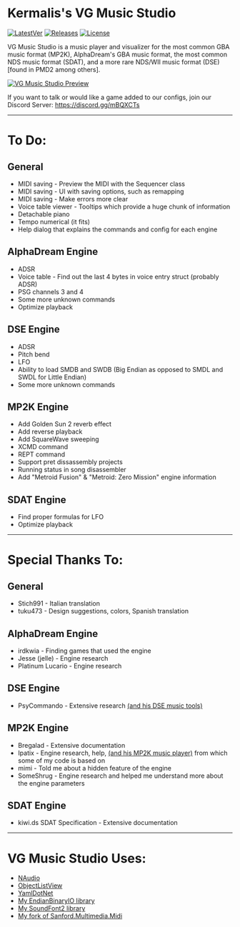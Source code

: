 # Kermalis's VG Music Studio

[![LatestVer](https://img.shields.io/github/v/release/Kermalis/VGMusicStudio.svg?include_prereleases)](https://github.com/Kermalis/VGMusicStudio/releases/latest) [![Releases](https://img.shields.io/github/downloads/Kermalis/VGMusicStudio/total.svg)](https://github.com/Kermalis/VGMusicStudio/releases/latest) [![License](https://img.shields.io/badge/License-LGPLv3-blue.svg)](LICENSE.md)

VG Music Studio is a music player and visualizer for the most common GBA music format (MP2K), AlphaDream's GBA music format, the most common NDS music format (SDAT), and a more rare NDS/WII music format (DSE) [found in PMD2 among others].

[![VG Music Studio Preview](https://i.imgur.com/hWJGG83.png)](https://www.youtube.com/watch?v=s1BZ7cRbtBU "VG Music Studio Preview")

If you want to talk or would like a game added to our configs, join our Discord Server: https://discord.gg/mBQXCTs

----
# To Do:
## General
* MIDI saving - Preview the MIDI with the Sequencer class
* MIDI saving - UI with saving options, such as remapping
* MIDI saving - Make errors more clear
* Voice table viewer - Tooltips which provide a huge chunk of information
* Detachable piano
* Tempo numerical (it fits)
* Help dialog that explains the commands and config for each engine

## AlphaDream Engine
* ADSR
* Voice table - Find out the last 4 bytes in voice entry struct (probably ADSR)
* PSG channels 3 and 4
* Some more unknown commands
* Optimize playback

## DSE Engine
* ADSR
* Pitch bend
* LFO
* Ability to load SMDB and SWDB (Big Endian as opposed to SMDL and SWDL for Little Endian)
* Some more unknown commands

## MP2K Engine
* Add Golden Sun 2 reverb effect
* Add reverse playback
* Add SquareWave sweeping
* XCMD command
* REPT command
* Support pret dissassembly projects
* Running status in song disassembler
* Add "Metroid Fusion" & "Metroid: Zero Mission" engine information

## SDAT Engine
* Find proper formulas for LFO
* Optimize playback

----
# Special Thanks To:
## General
* Stich991 - Italian translation
* tuku473 - Design suggestions, colors, Spanish translation

## AlphaDream Engine
* irdkwia - Finding games that used the engine
* Jesse (jelle) - Engine research
* Platinum Lucario - Engine research

## DSE Engine
* PsyCommando - Extensive research [(and his DSE music tools)](https://github.com/PsyCommando/ppmdu)

## MP2K Engine
* Bregalad - Extensive documentation
* Ipatix - Engine research, help, [(and his MP2K music player)](https://github.com/ipatix/agbplay) from which some of my code is based on
* mimi - Told me about a hidden feature of the engine
* SomeShrug - Engine research and helped me understand more about the engine parameters

## SDAT Engine
* kiwi.ds SDAT Specification - Extensive documentation

----
# VG Music Studio Uses:
* [NAudio](https://github.com/naudio/NAudio)
* [ObjectListView](http://objectlistview.sourceforge.net)
* [YamlDotNet](https://github.com/aaubry/YamlDotNet/wiki)
* [My EndianBinaryIO library](https://github.com/Kermalis/EndianBinaryIO)
* [My SoundFont2 library](https://github.com/Kermalis/SoundFont2)
* [My fork of Sanford.Multimedia.Midi](https://github.com/Kermalis/Sanford.Multimedia.Midi)
